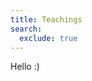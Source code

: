 ```yaml
---
title: Teachings
search:
  exclude: true
---
```


<style>
  .md-nav--secondary {
    display: none
    }
</style>

Hello :) 
